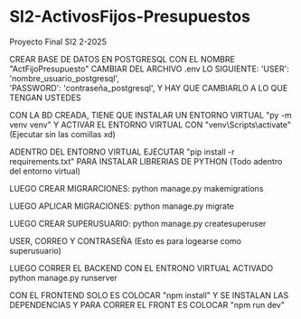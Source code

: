 # SI2-ActivosFijos-Presupuestos
Proyecto Final SI2 2-2025

CREAR BASE DE DATOS EN POSTGRESQL CON EL NOMBRE "ActFijoPresupuesto"
CAMBIAR DEL ARCHIVO .env LO SIGUIENTE:
    'USER': 'nombre_usuario_postgresql',     
    'PASSWORD': 'contraseña_postgresql',
Y HAY QUE CAMBIARLO A LO QUE TENGAN USTEDES

CON LA BD CREADA, TIENE QUE INSTALAR UN ENTORNO VIRTUAL "py -m venv venv" Y ACTIVAR EL ENTORNO VIRTUAL CON "venv\Scripts\activate" 
(Ejecutar sin las comillas xd)

ADENTRO DEL ENTORNO VIRTUAL EJECUTAR "pip install -r requirements.txt" PARA INSTALAR LIBRERIAS DE PYTHON (Todo adentro del entorno virtual)

LUEGO CREAR MIGRARCIONES:
python manage.py makemigrations

LUEGO APLICAR MIGRACIONES:
python manage.py migrate

LUEGO CREAR SUPERUSUARIO:
python manage.py createsuperuser

USER, CORREO Y CONTRASEÑA (Esto es para logearse como superusuario)

LUEGO CORRER EL BACKEND CON EL ENTRONO VIRTUAL ACTIVADO
python manage.py runserver


CON EL FRONTEND SOLO ES COLOCAR "npm install" Y SE INSTALAN LAS DEPENDENCIAS Y PARA CORRER EL FRONT ES COLOCAR "npm run dev"